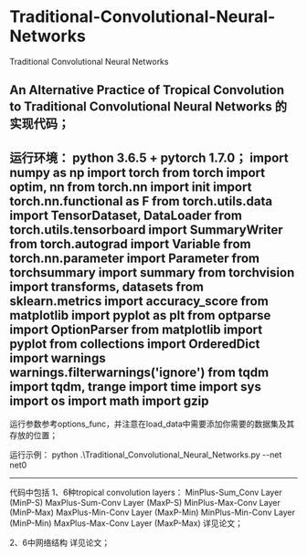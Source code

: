 # Traditional-Convolutional-Neural-Networks
 Traditional Convolutional Neural Networks

An Alternative Practice of Tropical Convolution to Traditional Convolutional Neural Networks
的实现代码；
---------------------------------------------------------------------------------------------------------------------------
运行环境：
python 3.6.5 + pytorch 1.7.0；
import numpy as np
import torch
from torch import optim, nn
from torch.nn import init
import torch.nn.functional as F
from torch.utils.data import TensorDataset, DataLoader
from torch.utils.tensorboard import SummaryWriter
from torch.autograd import Variable
from torch.nn.parameter import Parameter
from torchsummary import summary
from torchvision import transforms, datasets
from sklearn.metrics import accuracy_score
from matplotlib import pyplot as plt
from optparse import OptionParser
from matplotlib import pyplot
from collections import OrderedDict
import warnings
warnings.filterwarnings('ignore')
from tqdm import tqdm, trange
import time
import sys
import os
import math
import gzip
---------------------------------------------------------------------------------------------------------------------------

运行参数参考options_func，并注意在load_data中需要添加你需要的数据集及其存放的位置；

运行示例：
python .\Traditional_Convolutional_Neural_Networks.py --net net0

---------------------------------------------------------------------------------------------------------------------------

代码中包括
1、6种tropical convolution layers：
MinPlus-Sum_Conv Layer (MinP-S)
MaxPlus-Sum-Conv Layer (MaxP-S)
MinPlus-Max-Conv Layer (MinP-Max)
MaxPlus-Min-Conv Layer (MaxP-Min)
MinPlus-Min-Conv Layer (MinP-Min)
MaxPlus-Max-Conv Layer (MaxP-Max)
详见论文；

2、6中网络结构
详见论文；


